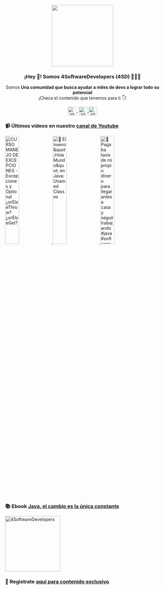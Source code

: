 <p align="center" width="300">
    <img align="center" width="200" src="https://www.4softwaredevelopers.com/assets/img/brands/icono_4SD.png" />
    <h3 align="center">¡Hey 👋! Somos 4SoftwareDevelopers (4SD) 👨🏻‍💻</h3>
 </p>
 
 <p align="center">Somos <strong>Una comunidad que busca ayudar a miles de devs a lograr todo su potencial</strong><br />¡Checa el contenido que tenemos para ti 👇!</p>
 <p align="center">
    <a href="https://youtube.com/4SoftwareDevelopers" target="blank" style='margin-right:4px'>
     <img align="center" src="https://cdn.jsdelivr.net/npm/simple-icons@3.0.1/icons/youtube.svg" alt="4SoftwareDevelopers" height="28px" width="28px" />
   </a>
   <a href="https://instagram.com/4SoftwareDevelopers" target="blank">
     <img align="center" src="https://cdn.jsdelivr.net/npm/simple-icons@3.0.1/icons/instagram.svg" alt="4SoftwareDevelopers" height="28px" width="28px" />
   </a>
   <a href="https://twitter.com/4SDevelopers" target="blank">
     <img align="center" src="https://cdn.jsdelivr.net/npm/simple-icons@3.0.1/icons/twitter.svg" alt="4SoftwareDevelopers" height="28px" width="28px" />
   </a>
 </p>
 
### 📹 Últimos vídeos en nuestro [canal de Youtube](https://youtube.com/4SoftwareDevelopers?sub_confirmation=1)

<a href='https://youtu.be/3dGF_zeEA_I' target='_blank'>
    <img width='30%' src='https://img.youtube.com/vi/3dGF_zeEA_I/mqdefault.jpg' alt='CURSO MANEJO DE EXCEPCIONES - Excepciones y Optional ¿orElseThrow? ¿orElseGet?' title='CURSO MANEJO DE EXCEPCIONES - Excepciones y Optional ¿orElseThrow? ¿orElseGet?' />
</a>

<a href='https://youtu.be/l1GMna0cKTI' target='_blank'>
    <img width='30%' src='https://img.youtube.com/vi/l1GMna0cKTI/mqdefault.jpg' alt='🤯 El nuevo &amp;quot;Hola Mundo&amp;quot; en Java: Unamed Classes' title='🤯 El nuevo &amp;quot;Hola Mundo&amp;quot; en Java: Unamed Classes' />
</a>

<a href='https://youtu.be/6JjmGSvwfFM' target='_blank'>
    <img width='30%' src='https://img.youtube.com/vi/6JjmGSvwfFM/mqdefault.jpg' alt='🥴 Pagaba taxis de mi propio dinero para llegar antes a casa y seguir trabajando #java #software' title='🥴 Pagaba taxis de mi propio dinero para llegar antes a casa y seguir trabajando #java #software' />
</a>
 

### 📚 Ebook [Java, el cambio es la única constante](https://ebook.4softwaredevelopers.com/)
<a href="https://ebook.4softwaredevelopers.com/" target="blank">
  <img align="center" src="https://www.4softwaredevelopers.com/assets/img/illustrations/Portada_Java.jpg" alt="4SoftwareDevelopers" width="180px" />
</a>

### 🔐 Registrate [aquí para contenido exclusivo](https://www.subscribepage.com/kit4sd)
 
 